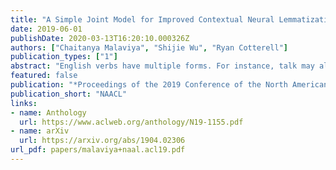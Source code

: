 ```yaml
---
title: "A Simple Joint Model for Improved Contextual Neural Lemmatization"
date: 2019-06-01
publishDate: 2020-03-13T16:20:10.000326Z
authors: ["Chaitanya Malaviya", "Shijie Wu", "Ryan Cotterell"]
publication_types: ["1"]
abstract: "English verbs have multiple forms. For instance, talk may also appear as talks, talked or talking, depending on the context. The NLP task of lemmatization seeks to map these diverse forms back to a canonical one, known as the lemma. We present a simple joint neural model for lemmatization and morphological tagging that achieves state-of-the-art results on 20 languages from the Universal Dependencies corpora. Our paper describes the model in addition to training and decoding procedures. Error analysis indicates that joint morphological tagging and lemmatization is especially helpful in low-resource lemmatization and languages that display a larger degree of morphological complexity."
featured: false
publication: "*Proceedings of the 2019 Conference of the North American Chapter of the Association for Computational Linguistics: Human Language Technologies*"
publication_short: "NAACL"
links:
- name: Anthology
  url: https://www.aclweb.org/anthology/N19-1155.pdf
- name: arXiv
  url: https://arxiv.org/abs/1904.02306
url_pdf: papers/malaviya+naal.acl19.pdf
---
```


